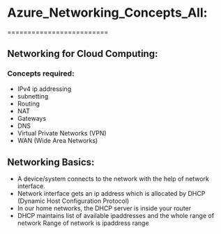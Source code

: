 # Azure_Networking_Concepts_All:
=========================

## Networking for Cloud Computing:

### Concepts required:

 - IPv4 ip addressing
 - subnetting
 - Routing
 - NAT
 - Gateways
 - DNS
 - Virtual Private Networks (VPN)
 - WAN (Wide Area Networks)

## Networking Basics:
 - A device/system connects to the network with the help of network interface.
 - Network interface gets an ip address which is allocated by DHCP (Dynamic Host      Configuration Protocol)
 - In our home networks, the DHCP server is inside your router
 - DHCP maintains list of available ipaddresses and the whole range of network Range of network is ipaddress range